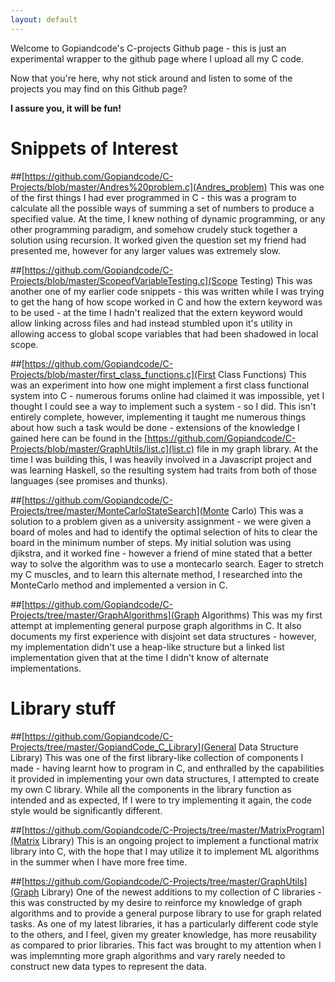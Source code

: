 ```yaml
---
layout: default
---
```


Welcome to Gopiandcode's C-projects Github page - this is just an experimental wrapper to the github page where I upload all my C code.

Now that you're here, why not stick around and listen to some of the projects you may find on this Github page?

**I assure you, it will be fun!**

# Snippets of Interest

##[https://github.com/Gopiandcode/C-Projects/blob/master/Andres%20problem.c](Andres_problem) 
This was one of the first things I had ever programmed in C - this was a program to calculate all the possible ways of summing a set of numbers to produce a specified value. At the time, I knew nothing of dynamic programming, or any other programming paradigm, and somehow crudely stuck together a solution using recursion. It worked given the question set my friend had presented me, however for any larger values was extremely slow.

##[https://github.com/Gopiandcode/C-Projects/blob/master/ScopeofVariableTesting.c](Scope Testing)
This was another one of my earlier code snippets - this was written while I was trying to get the hang of how scope worked in C and how the extern keyword was to be used - at the time I hadn't realized that the extern keyword would allow linking across files and had instead stumbled upon it's utility in allowing access to global scope variables that had been shadowed in local scope.

##[https://github.com/Gopiandcode/C-Projects/blob/master/first_class_functions.c](First Class Functions)
This was an experiment into how one might implement a first class functional system into C - numerous forums online had claimed it was impossible, yet I thought I could see a way to implement such a system - so I did. This isn't entirely complete, however, implementing it taught me numerous things about how such a task would be done - extensions of the knowledge I gained here can be found in the [https://github.com/Gopiandcode/C-Projects/blob/master/GraphUtils/list.c](list.c) file in my graph library. At the time I was building this, I was heavily involved in a Javascript project and was learning Haskell, so the resulting system had traits from both of those languages (see promises and thunks).

##[https://github.com/Gopiandcode/C-Projects/tree/master/MonteCarloStateSearch](Monte Carlo) 
This was a solution to a problem given as a university assignment - we were given a board of moles and had to identify the optimal selection of hits to clear the board in the minimum number of steps. My initial solution was using djikstra, and it worked fine - however a friend of mine stated that a better way to solve the algorithm was to use a montecarlo search. Eager to stretch my C muscles, and to learn this alternate method, I researched into the MonteCarlo method and implemented a version in C.

##[https://github.com/Gopiandcode/C-Projects/tree/master/GraphAlgorithms](Graph Algorithms)
This was my first attempt at implementing general purpose graph algorithms in C. It also documents my first experience with disjoint set data structures - however, my implementation didn't use a heap-like structure but a linked list implementation given that at the time I didn't know of alternate implementations.

# Library stuff

##[https://github.com/Gopiandcode/C-Projects/tree/master/GopiandCode_C_Library](General Data Structure Library)
This was one of the first library-like collection of components I made - having learnt how to program in C, and enthralled by the capabilities it provided in implementing your own data structures, I attempted to create my own C library. While all the components in the library function as intended and as expected, If I were to try implementing it again, the code style would be significantly different.


##[https://github.com/Gopiandcode/C-Projects/tree/master/MatrixProgram](Matrix Library)
This is an ongoing project to implement a functional matrix library into C, with the hope that I may utilize it to implement ML algorithms in the summer when I have more free time.

##[https://github.com/Gopiandcode/C-Projects/tree/master/GraphUtils](Graph Library)
One of the newest additions to my collection of C libraries - this was constructed by my desire to reinforce my knowledge of graph algorithms and to provide a general purpose library to use for graph related tasks. As one of my latest libraries, it has a particularly different code style to the others, and I feel, given my greater knowledge, has more reusability as compared to prior libraries. This fact was brought to my attention when I was implemnting more graph algorithms and vary rarely needed to construct new data types to represent the data.


